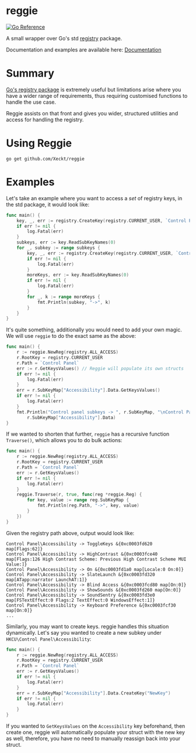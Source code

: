 # reggie
[![Go Reference](https://pkg.go.dev/badge/pkg.go.dev/github.com/Xeckt/reggie.svg)](https://pkg.go.dev/github.com/Xeckt/reggie)

A small wrapper over Go's std [registry](https://pkg.go.dev/golang.org/x/sys/windows/registry) package.

Documentation and examples are available here: [Documentation](#Documentation)
# Summary
[Go's registry package](https://pkg.go.dev/golang.org/x/sys/windows/registry) is extremely useful but limitations arise where
you have a wider range of requirements, thus requiring customised functions to handle the use case. 

Reggie assists on that front and gives you wider, structured utilities and access for handling the registry.

# Using Reggie
```
go get github.com/Xeckt/reggie
```

# Examples
Let's take an example where you want to access a *set* of registry keys, in the std package, it would look like:
```go
func main() {
	key, _, err := registry.CreateKey(registry.CURRENT_USER, `Control Panel`, registry.ALL_ACCESS)
	if err != nil {
		log.Fatal(err)
	}
	subkeys, err := key.ReadSubKeyNames(0)
	for _, subkey := range subkeys {
		key, _, err := registry.CreateKey(registry.CURRENT_USER, `Control Panel\`+subkey, registry.ALL_ACCESS)
		if err != nil {
			log.Fatal(err)
		}
		moreKeys, err := key.ReadSubKeyNames(0)
		if err != nil {
			log.Fatal(err)
		}
		for _, k := range moreKeys {
			fmt.Println(subkey, "->", k)
		}
	}
}
```
It's quite something, additionally you would need to add your own magic. We will use `reggie` to do the exact same as the above:
```go
func main() {
	r := reggie.NewReg(registry.ALL_ACCESS)
	r.RootKey = registry.CURRENT_USER
	r.Path = `Control Panel`
	err := r.GetKeysValues() // Reggie will populate its own structs
	if err != nil {
		log.Fatal(err)
	}
	err = r.SubKeyMap["Accessibility"].Data.GetKeysValues()
	if err != nil {
		log.Fatal(err)
	}
	fmt.Println("Control panel subkeys -> ", r.SubKeyMap, "\nControl Panel - Accessibility Subkeys ->",
		r.SubKeyMap["Accessibility"].Data)
}
```
If we wanted to shorten that further, `reggie` has a recursive function `Traverse()`, which allows you to do bulk actions:
```go
func main() {
	r := reggie.NewReg(registry.ALL_ACCESS)
	r.RootKey = registry.CURRENT_USER
	r.Path = `Control Panel`
	err := r.GetKeysValues()
	if err != nil {
		log.Fatal(err)
	}
	reggie.Traverse(r, true, func(reg *reggie.Reg) {
		for key, value := range reg.SubKeyMap {
			fmt.Println(reg.Path, "->", key, value)
		}
	})
}
```
Given the registry path above, output would look like:
```
Control Panel\Accessibility -> ToggleKeys &{0xc0003fd620 map[Flags:62]}
Control Panel\Accessibility -> HighContrast &{0xc0003fce40 map[Flags:126 High Contrast Scheme: Previous High Contrast Scheme MUI Value:]}
Control Panel\Accessibility -> On &{0xc0003fd1a0 map[Locale:0 On:0]}
Control Panel\Accessibility -> SlateLaunch &{0xc0003fd320 map[ATapp:narrator LaunchAT:1]}
Control Panel\Accessibility -> Blind Access &{0xc0003fcd80 map[On:0]}
Control Panel\Accessibility -> ShowSounds &{0xc0003fd260 map[On:0]}
Control Panel\Accessibility -> SoundSentry &{0xc0003fd3e0 map[FSTextEffect:0 Flags:2 TextEffect:0 WindowsEffect:1]}
Control Panel\Accessibility -> Keyboard Preference &{0xc0003fcf30 map[On:0]}
...
```
Similarly, you may want to create keys. reggie handles this situation dynamically. Let's say you wanted to create a new subkey
under `HKCU\Control Panel\Accessibility`:
```go
func main() {
	r := reggie.NewReg(registry.ALL_ACCESS)
	r.RootKey = registry.CURRENT_USER
	r.Path = `Control Panel`
	err := r.GetKeysValues()
	if err != nil {
		log.Fatal(err)
	}
	err = r.SubKeyMap["Accessibility"].Data.CreateKey("NewKey")
	if err != nil {
		log.Fatal(err)
	}
}
```
If you wanted to `GetKeysValues` on the `Accessibility` key beforehand, then create one, reggie will automatically populate
your struct with the new key as well, therefore, you have no need to manually reassign back into your struct.
